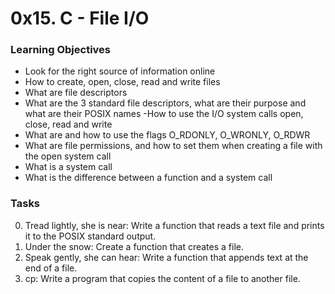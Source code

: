 # 0x15. C - File I/O

### Learning Objectives

- Look for the right source of information online
- How to create, open, close, read and write files
- What are file descriptors
- What are the 3 standard file descriptors, what are their purpose and what are their POSIX names
-How to use the I/O system calls open, close, read and write
- What are and how to use the flags O_RDONLY, O_WRONLY, O_RDWR
- What are file permissions, and how to set them when creating a file with the open system call
- What is a system call
- What is the difference between a function and a system call

### Tasks

0. Tread lightly, she is near: Write a function that reads a text file and prints it to the POSIX standard output.
1. Under the snow: Create a function that creates a file.
2. Speak gently, she can hear: Write a function that appends text at the end of a file.
3. cp: Write a program that copies the content of a file to another file.
